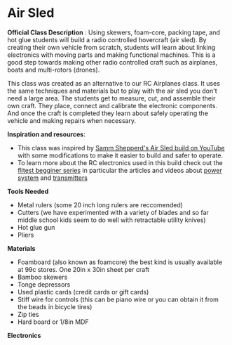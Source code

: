 # Air Sled
**Official Class Description** : Using skewers, foam-core, packing tape, and hot glue students will build a 
radio controlled hovercraft (air sled). By creating their own vehicle from scratch, students
will learn about linking electronics with moving parts and making functional machines.
This is a good step towards making other radio controlled craft such as airplanes, boats
and multi-rotors (drones).

This class was created as an alternative to our RC Airplanes class. It uses the same techniques and materials but to play with the air sled you don't need a large area. The students get to measure, cut, and assemble their own craft. They place, connect and calibrate the electronic components. And once the craft is completed they learn about safely operating the vehicle and making repairs when necessary.

**Inspiration and resources**: 

* This class was inspired by [Samm Shepperd's Air Sled build on YouTube](https://youtu.be/lb7DPmaW8qs) with some modifications to make it easier to build and safer to operate.
* To learn more about the RC electronics used in this build check out the [flitest begginer series](http://www.flitetest.com/authors/FliteTest#/textSearch=HorizonHobby-BeginnerSeries&listSort=date_low_to_high) in particular the articles and videos about [power system](http://www.flitetest.com/articles/beginner-series-power-system) and [transmitters](http://www.flitetest.com/articles/beginner-series-transmitters)

**Tools Needed** 

* Metal rulers (some 20 inch long rulers are reccomended)
* Cutters (we have experimented with a variety of blades and so far middle school kids seem to do well with retractable utility knives)
* Hot glue gun
* Pliers

**Materials**

* Foamboard (also known as foamcore) the best kind is usually available at 99c stores. One 20in x 30in sheet per craft
* Bamboo skewers
* Tonge depressors
* Used plastic cards (credit cards or gift cards)
* Stiff wire for controls (this can be piano wire or you can obtain it from the beads in bicycle tires)
* Zip ties
* Hard board or 1/8in MDF

**Electronics**
